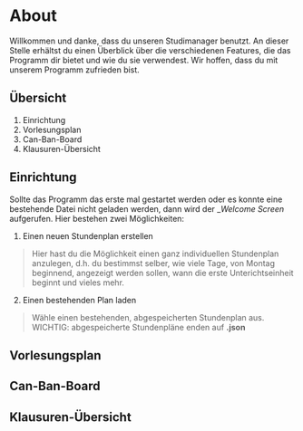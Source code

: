 # About

Willkommen und danke, dass du unseren Studimanager benutzt. An dieser Stelle erhältst du einen Überblick über die verschiedenen Features, die das Programm dir bietet und wie du sie verwendest. Wir hoffen, dass du mit unserem Programm zufrieden bist.

## Übersicht
1. Einrichtung
2. Vorlesungsplan
3. Can-Ban-Board
4. Klausuren-Übersicht

## Einrichtung
Sollte das Programm das erste mal gestartet werden oder es konnte eine bestehende Datei nicht geladen werden,
dann wird der __Welcome Screen_ aufgerufen. Hier bestehen zwei Möglichkeiten:

1. Einen neuen Stundenplan erstellen
>Hier hast du die Möglichkeit einen ganz individuellen Stundenplan anzulegen, d.h. du bestimmst selber, wie viele Tage,
von Montag beginnend, angezeigt werden sollen, wann die erste Unterichtseinheit beginnt und vieles mehr.

2. Einen bestehenden Plan laden
>Wähle einen bestehenden, abgespeicherten Stundenplan aus. WICHTIG: abgespeicherte Stundenpläne enden auf **.json**

## Vorlesungsplan


## Can-Ban-Board


## Klausuren-Übersicht

